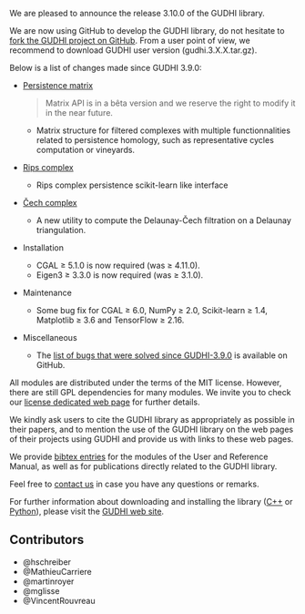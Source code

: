 We are pleased to announce the release 3.10.0 of the GUDHI library.

We are now using GitHub to develop the GUDHI library, do not hesitate to [fork the GUDHI project on GitHub](https://github.com/GUDHI/gudhi-devel). From a user point of view, we recommend to download GUDHI user version (gudhi.3.X.X.tar.gz).

Below is a list of changes made since GUDHI 3.9.0:

- [Persistence matrix](https://gudhi.inria.fr/doc/latest/group__persistence__matrix.html)
     > Matrix API is in a bêta version and we reserve the right to modify it in the near future.
     - Matrix structure for filtered complexes with multiple functionnalities related to persistence homology, such as
     representative cycles computation or vineyards. 

- [Rips complex](https://gudhi.inria.fr/python/latest/rips_complex_sklearn_itf_ref.html)
     - Rips complex persistence scikit-learn like interface

- [Čech complex](https://gudhi.inria.fr/cechcomplex/)
     - A new utility to compute the Delaunay-Čech filtration on a Delaunay triangulation.

- Installation
     - CGAL &ge; 5.1.0 is now required (was &ge; 4.11.0).
     - Eigen3 &ge; 3.3.0 is now required (was &ge; 3.1.0).

- Maintenance
     - Some bug fix for CGAL &ge; 6.0, NumPy &ge; 2.0, Scikit-learn &ge; 1.4, Matplotlib &ge; 3.6 and TensorFlow &ge; 2.16.

- Miscellaneous
     - The [list of bugs that were solved since GUDHI-3.9.0](https://github.com/GUDHI/gudhi-devel/issues?q=label%3A3.10.0+is%3Aclosed) is available on GitHub.

All modules are distributed under the terms of the MIT license.
However, there are still GPL dependencies for many modules. We invite you to check our [license dedicated web page](https://gudhi.inria.fr/licensing/) for further details.

We kindly ask users to cite the GUDHI library as appropriately as possible in their papers, and to mention the use of the GUDHI library on the web pages of their projects using GUDHI and provide us with links to these web pages.

We provide [bibtex entries](https://gudhi.inria.fr/doc/latest/_citation.html) for the modules of the User and Reference Manual, as well as for publications directly related to the GUDHI library. 

Feel free to [contact us](https://gudhi.inria.fr/contact/) in case you have any questions or remarks.

For further information about downloading and installing the library ([C++](https://gudhi.inria.fr/doc/latest/installation.html) or [Python](https://gudhi.inria.fr/python/latest/installation.html)), please visit the [GUDHI web site](https://gudhi.inria.fr/).

## Contributors

- @hschreiber
- @MathieuCarriere
- @martinroyer
- @mglisse
- @VincentRouvreau